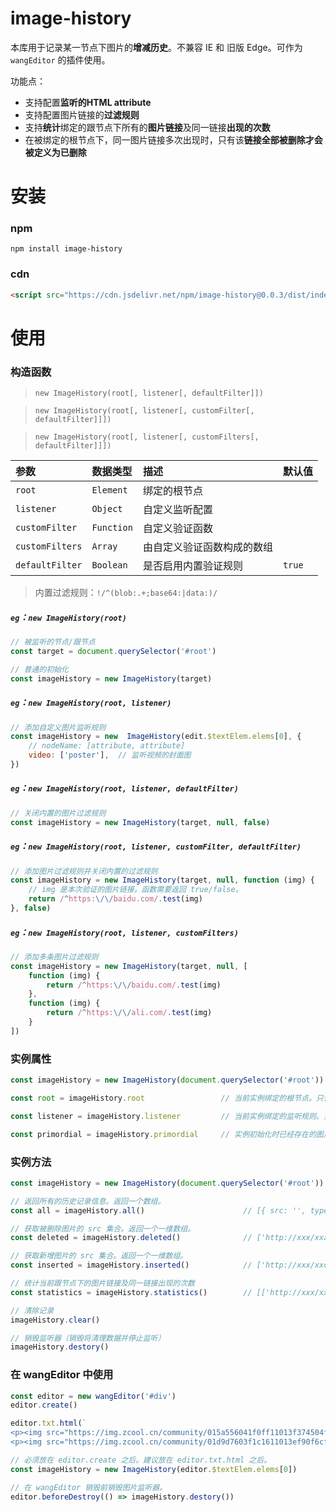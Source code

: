 # image-history

本库用于记录某一节点下图片的**增减历史**。不兼容 IE 和 旧版 Edge。可作为 `wangEditor` 的插件使用。

功能点：

* 支持配置**监听的HTML attribute**
* 支持配置图片链接的**过滤规则**
* 支持**统计**绑定的跟节点下所有的**图片链接**及同一链接**出现的次数**
* 在被绑定的根节点下，同一图片链接多次出现时，只有该**链接全部被删除才会被定义为已删除**

# 安装

### npm

```shell
npm install image-history
```

### cdn

```html
<script src="https://cdn.jsdelivr.net/npm/image-history@0.0.3/dist/index.min.js"></script>
```


# 使用

### 构造函数

> `new ImageHistory(root[, listener[, defaultFilter]])`

> `new ImageHistory(root[, listener[, customFilter[, defaultFilter]]])`

> `new ImageHistory(root[, listener[, customFilters[, defaultFilter]]])`

参数|数据类型|描述|默认值
:-|:-|:-|:-|
`root`|`Element`|绑定的根节点|
`listener`|`Object`|自定义监听配置|
`customFilter`|`Function`|自定义验证函数|
`customFilters`|`Array`|由自定义验证函数构成的数组|
`defaultFilter`|`Boolean`|是否启用内置验证规则|`true`

> 内置过滤规则：`!/^(blob:.+;base64:|data:)/`

##### `eg`：`new ImageHistory(root)`
```js
// 被监听的节点/跟节点
const target = document.querySelector('#root')

// 普通的初始化
const imageHistory = new ImageHistory(target)
```

##### `eg`：`new ImageHistory(root, listener)`
```js
// 添加自定义图片监听规则
const imageHistory = new  ImageHistory(edit.$textElem.elems[0], {
    // nodeName: [attribute, attribute]
    video: ['poster'],  // 监听视频的封面图
})
```

##### `eg`：`new ImageHistory(root, listener, defaultFilter)`
```js
// 关闭内置的图片过滤规则
const imageHistory = new ImageHistory(target, null, false)
```

##### `eg`：`new ImageHistory(root, listener, customFilter, defaultFilter)`
```js
// 添加图片过滤规则并关闭内置的过滤规则
const imageHistory = new ImageHistory(target, null, function (img) {
    // img 是本次验证的图片链接。函数需要返回 true/false。
    return /^https:\/\/baidu.com/.test(img)
}, false)
```

##### `eg`：`new ImageHistory(root, listener, customFilters)`
```js
// 添加多条图片过滤规则
const imageHistory = new ImageHistory(target, null, [
    function (img) {
        return /^https:\/\/baidu.com/.test(img)
    },
    function (img) {
        return /^https:\/\/ali.com/.test(img)
    }
])
```

### 实例属性

```js
const imageHistory = new ImageHistory(document.querySelector('#root'))

const root = imageHistory.root                 // 当前实例绑定的根节点。只读。

const listener = imageHistory.listener         // 当前实例绑定的监听规则。只读。

const primordial = imageHistory.primordial     // 实例初始化时已经存在的图片链接以及同一链接出现的次数。只读。
```

### 实例方法

```js
const imageHistory = new ImageHistory(document.querySelector('#root'))

// 返回所有的历史记录信息。返回一个数组。
const all = imageHistory.all()                      // [{ src: '', type: 'deleted' }, { src: '', type: 'inserted' }]

// 获取被删除图片的 src 集合。返回一个一维数组。
const deleted = imageHistory.deleted()              // ['http://xxx/xxa.jpg', 'http://xxx/xxb.png']

// 获取新增图片的 src 集合。返回一个一维数组。
const inserted = imageHistory.inserted()            // ['http://xxx/xxc.jpg', 'http://xxx/xxd.png']

// 统计当前跟节点下的图片链接及同一链接出现的次数
const statistics = imageHistory.statistics()        // [['http://xxx/xxc.jpg', 3], ['http://xxx/xxe.png', 1]]

// 清除记录
imageHistory.clear()

// 销毁监听器（销毁将清理数据并停止监听）
imageHistory.destory()
```

### 在 wangEditor 中使用

```js
const editor = new wangEditor('#div')
editor.create()

editor.txt.html(`
<p><img src="https://img.zcool.cn/community/015a556041f0ff11013f374504f478.jpg@260w_195h_1c_1e_1o_100sh.jpg" alt="" srcset=""></p>
<p><img src="https://img.zcool.cn/community/01d9d7603f1c1611013ef90f6cfe2d.jpg" alt="" srcset=""></p>`)

// 必须放在 editor.create 之后。建议放在 editor.txt.html 之后。
const imageHistory = new ImageHistory(editor.$textElem.elems[0])

// 在 wangEditor 销毁前销毁图片监听器。
editor.beforeDestroy(() => imageHistory.destory())
```
